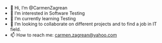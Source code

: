- 👋 Hi, I’m @CarmenZagrean
- 👀 I’m interested in Software Testing
- 🌱 I’m currently learning Testing
- 💞️ I’m looking to collaborate on different projects and to find a job in IT field.
- 📫 How to reach me: carmen.zagrean@yahoo.com

<!---
CarmenZagrean/CarmenZagrean is a ✨ special ✨ repository because its `README.md` (this file) appears on your GitHub profile.
You can click the Preview link to take a look at your changes.
--->
